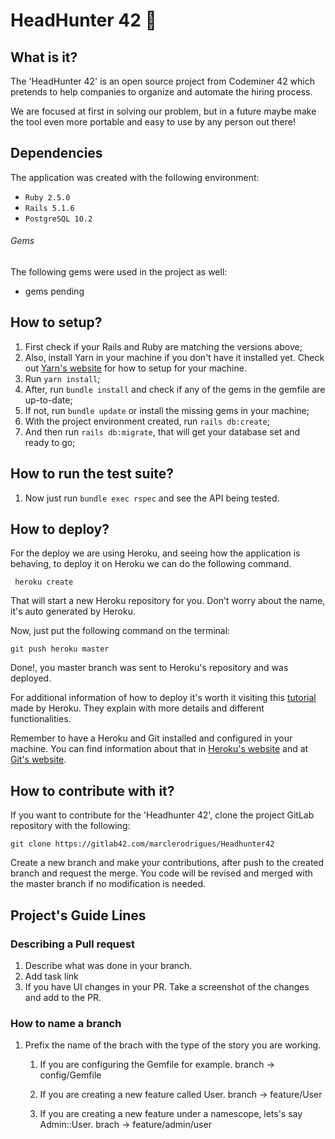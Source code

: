 # HeadHunter 42 :construction_worker:

## What is it?

The 'HeadHunter 42' is an open source project from Codeminer 42
which pretends to help companies to organize and automate the
hiring process.

We are focused at first in solving our problem, but in a future maybe make the tool even more portable
and easy to use by any person out there!

## Dependencies

The application was created with the following environment:

- `Ruby 2.5.0`
- `Rails 5.1.6`
- `PostgreSQL 10.2`

###### Gems

The following gems were used in the project as well:

* gems pending

## How to setup?

1. First check if your Rails and Ruby are matching the versions above;
2. Also, install Yarn in your machine if you don't have it installed yet.
Check out [Yarn's website](https://yarnpkg.com/lang/en/docs/install/) for how to setup for your machine.
4. Run `yarn install`;
5. After, run `bundle install` and check if any of the gems in the gemfile are up-to-date;
6. If not, run `bundle update` or install the missing gems in your machine;
7. With the project environment created, run `rails db:create`;
8. And then run `rails db:migrate`, that will get your database set and ready to go;

## How to run the test suite?

1. Now just run `bundle exec rspec` and see the API being tested.

## How to deploy?

For the deploy we are using Heroku, and seeing how the application is behaving,
to deploy it on Heroku we can do the following command.

     heroku create

That will start a new Heroku repository for you. Don't worry about the name,
it's auto generated by Heroku.

Now, just put the following command on the terminal:

    git push heroku master

Done!, you master branch was sent to Heroku's repository and was deployed.

For additional information of how to deploy it's worth it visiting this [tutorial](https://devcenter.heroku.com/articles/git#prerequisites-installing-git-and-the-heroku-cli)
made by Heroku. They explain with more details and different functionalities.

Remember to have a Heroku and Git installed and configured in your machine. You can
find information about that in [Heroku's website](https://www.heroku.com/) and at [Git's website](https://git-scm.com/).


## How to contribute with it?

If you want to contribute for the 'Headhunter 42', clone the project GitLab repository with the following:

```git clone https://gitlab42.com/marclerodrigues/Headhunter42```

Create a new branch and make your contributions, after push to the created branch and
request the merge. You code will be revised and merged with the master branch if
no modification is needed.

## Project's Guide Lines

### Describing a Pull request

1. Describe what was done in your branch.
2. Add task link
3. If you have UI changes in your PR. Take a screenshot of the changes and add to the PR.

### How to name a branch

1. Prefix the name of the brach with the type of the story you are working.

    1. If you are configuring the Gemfile for example. branch -> config/Gemfile

    2. If you are creating a new feature called User. branch -> feature/User

    3. If you are creating a new feature under a namescope, lets's say Admin::User. brach -> feature/admin/user
